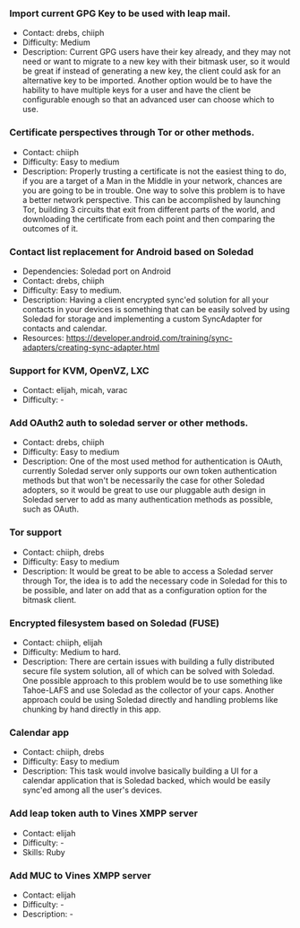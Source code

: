 ### Import current GPG Key to be used with leap mail.

* Contact: drebs, chiiph
* Difficulty: Medium
* Description: Current GPG users have their key already, and they may not need or want to migrate to a new key with their bitmask user, so it would be great if instead of generating a new key, the client could ask for an alternative key to be imported. Another option would be to have the hability to have multiple keys for a user and have the client be configurable enough so that an advanced user can choose which to use.

### Certificate perspectives through Tor or other methods.

* Contact: chiiph
* Difficulty: Easy to medium
* Description: Properly trusting a certificate is not the easiest thing to do, if you are a target of a Man in the Middle in your network, chances are you are going to be in trouble. One way to solve this problem is to have a better network perspective. This can be accomplished by launching Tor, building 3 circuits that exit from different parts of the world, and downloading the certificate from each point and then comparing the outcomes of it.

### Contact list replacement for Android based on Soledad

* Dependencies: Soledad port on Android
* Contact: drebs, chiiph
* Difficulty: Easy to medium.
* Description: Having a client encrypted sync'ed solution for all your contacts in your devices is something that can be easily solved by using Soledad for storage and implementing a custom SyncAdapter for contacts and calendar.
* Resources: https://developer.android.com/training/sync-adapters/creating-sync-adapter.html

### Support for KVM, OpenVZ, LXC

* Contact: elijah, micah, varac
* Difficulty: -

### Add OAuth2 auth to soledad server or other methods.

* Contact: drebs, chiiph
* Difficulty: Easy to medium
* Description: One of the most used method for authentication is OAuth, currently Soledad server only supports our own token authentication methods but that won't be necessarily the case for other Soledad adopters, so it would be great to use our pluggable auth design in Soledad server to add as many authentication methods as possible, such as OAuth.

### Tor support

* Contact: chiiph, drebs
* Difficulty: Easy to medium
* Description: It would be great to be able to access a Soledad server through Tor, the idea is to add the necessary code in Soledad for this to be possible, and later on add that as a configuration option for the bitmask client.

### Encrypted filesystem based on Soledad (FUSE)

* Contact: chiiph, elijah
* Difficulty: Medium to hard.
* Description: There are certain issues with building a fully distributed secure file system solution, all of which can be solved with Soledad. One possible approach to this problem would be to use something like Tahoe-LAFS and use Soledad as the collector of your caps. Another approach could be using Soledad directly and handling problems like chunking by hand directly in this app.

### Calendar app

* Contact: chiiph, drebs
* Difficulty: Easy to medium
* Description: This task would involve basically building a UI for a calendar application that is Soledad backed, which would be easily sync'ed among all the user's devices.

### Add leap token auth to Vines XMPP server
* Contact: elijah
* Difficulty: -
* Skills: Ruby

### Add MUC to Vines XMPP server
* Contact: elijah
* Difficulty: -
* Description: -
